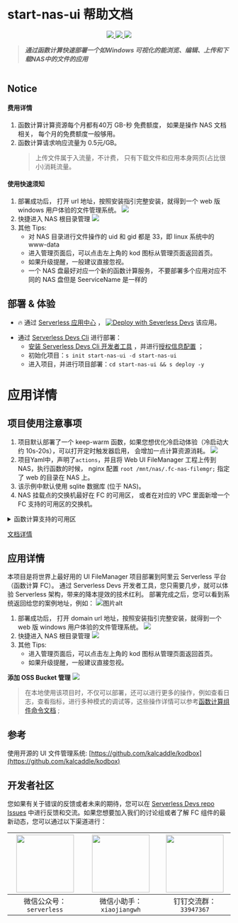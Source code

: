 # start-nas-ui 帮助文档

<p align="center" class="flex justify-center">
    <a href="https://www.serverless-devs.com" class="ml-1">
    <img src="http://editor.devsapp.cn/icon?package=start-nas-ui&type=packageType">
  </a>
  <a href="http://www.devsapp.cn/details.html?name=start-nas-ui" class="ml-1">
    <img src="http://editor.devsapp.cn/icon?package=start-nas-ui&type=packageVersion">
  </a>
  <a href="http://www.devsapp.cn/details.html?name=start-nas-ui" class="ml-1">
    <img src="http://editor.devsapp.cn/icon?package=start-nas-ui&type=packageDownload">
  </a>
</p>

<description>

> ***通过函数计算快速部署一个如Windows 可视化的能浏览、编辑、上传和下载NAS中的文件的应用***

</description>

<table>
</table>

<codepre id="codepre">
</codepre>

<deploy>

## Notice
#### 费用详情
1. 函数计算计算资源每个月都有40万 GB-秒 免费额度， 如果是操作 NAS 文档相关， 每个月的免费额度一般够用。
2. 函数计算请求响应流量为 0.5元/GB。
    > 上传文件属于入流量，不计费， 只有下载文件和应用本身网页(占比很小)消耗流量。
#### 使用快速须知
1. 部署成功后， 打开 url 地址，按照安装指引完整安装，就得到一个 web 版 windows 用户体验的文件管理系统。
  ![](https://img.alicdn.com/imgextra/i1/O1CN01m3G1Ur1CrPpd6wurx_!!6000000000134-2-tps-1034-1078.png)
2. 快捷进入 NAS 根目录管理
  ![](https://img.alicdn.com/imgextra/i1/O1CN013QtzXr1HCGK5I5qh7_!!6000000000721-2-tps-1280-712.png)
3. 其他 Tips:
   - 对 NAS 目录进行文件操作的 uid 和 gid 都是 33，即 linux 系统中的 www-data
   - 进入管理页面后，可以点击左上角的 kod 图标从管理页面返回首页。
   - 如果升级提醒，一般建议直接忽视。
   - 一个 NAS 盘最好对应一个新的函数计算服务， 不要部署多个应用对应不同的 NAS 盘但是 SeerviceName 是一样的
## 部署 & 体验

<appcenter>

- :fire: 通过 [Serverless 应用中心](https://fcnext.console.aliyun.com/applications/create?template=start-nas-ui) ，
[![Deploy with Severless Devs](https://img.alicdn.com/imgextra/i1/O1CN01w5RFbX1v45s8TIXPz_!!6000000006118-55-tps-95-28.svg)](https://fcnext.console.aliyun.com/applications/create?template=start-nas-ui)  该应用。 

</appcenter>

- 通过 [Serverless Devs Cli](https://www.serverless-devs.com/serverless-devs/install) 进行部署：
    - [安装 Serverless Devs Cli 开发者工具](https://www.serverless-devs.com/serverless-devs/install) ，并进行[授权信息配置](https://www.serverless-devs.com/fc/config) ；
    - 初始化项目：`s init start-nas-ui -d start-nas-ui`   
    - 进入项目，并进行项目部署：`cd start-nas-ui && s deploy -y`

</deploy>

<appdetail id="flushContent">

# 应用详情
## 项目使用注意事项
1. 项目默认部署了一个 keep-warm 函数，如果您想优化冷启动体验（冷启动大约 10s-20s），可以打开定时触发器启用， 会增加一点计算资源消耗。
    ![](https://img.alicdn.com/imgextra/i2/O1CN01LzMzc71te9qJtBaMf_!!6000000005926-2-tps-1741-392.png)
2. 项目Yaml中，声明了`actions`，并且将 Web UI FileManager 工程上传到 NAS，执行函数的时候， nginx 配置 `root /mnt/nas/.fc-nas-filemgr;` 指定了 web 的目录在 NAS 上。
3. 该示例中默认使用 sqlite 数据库 (位于 NAS)。
4. NAS 挂载点的交换机最好在 FC 的可用区， 或者在对应的 VPC 里面新增一个 FC 支持的可用区的交换机。

<details>
<summary>函数计算支持的可用区</summary>

| **地域** | **地域ID** | **函数计算支持的可用区** |
| --- | --- | --- |
| 华东1（杭州） | cn-hangzhou | cn-hangzhou-f、cn-hangzhou-g、cn-hangzhou-h |
| 华东2（上海） | cn-shanghai | cn-shanghai-b、cn-shanghai-e、cn-shanghai-g、cn-shanghai-f |
| 华北1（青岛） | cn-qingdao | cn-qingdao-c |
| 华北2（北京） | cn-beijing | cn-beijing-h、cn-beijing-c、cn-beijing-e、cn-beijing-f |
| 华北3（张家口） | cn-zhangjiakou | cn-zhangjiakou-b、cn-zhangjiakou-a |
| 华北5（呼和浩特） | cn-huhehaote | cn-huhehaote-a、cn-huhehaote-b |
| 华南1（深圳） | cn-shenzhen | cn-shenzhen-e、cn-shenzhen-d |
| 西南1（成都） | cn-chengdu | cn-chengdu-a、 cn-chengdu-b |
| 中国香港 | cn-hongkong | cn-hongkong-c |
| 新加坡 | ap-southeast-1 | ap-southeast-1a、ap-southeast-1b |
| 澳大利亚（悉尼） | ap-southeast-2 | ap-southeast-2a、ap-southeast-2b |
| 马来西亚（吉隆坡） | ap-southeast-3 | ap-southeast-3a |
| 印度尼西亚（雅加达） | ap-southeast-5 | ap-southeast-5a、ap-southeast-5b |
| 日本（东京） | ap-northeast-1 | ap-northeast-1b、ap-northeast-1a |
| 英国（伦敦） | eu-west-1 | eu-west-1a |
| 德国（法兰克福） | eu-central-1 | eu-central-a、eu-central-1a、eu-central-1b |
| 美国（硅谷） | us-west-1 | us-west-1a、us-west-1b |
| 美国（弗吉尼亚） | us-east-1 | us-east-1b、us-east-1a |
| 印度（孟买） | ap-south-1 | ap-south-1a、ap-south-1b |
</details>

[文档详情](https://help.aliyun.com/document_detail/72959.html)

## 应用详情

本项目是将世界上最好用的 UI FileManager 项目部署到阿里云 Serverless 平台（函数计算 FC）。
通过 Serverless Devs 开发者工具，您只需要几步，就可以体验 Serverless 架构，带来的降本提效的技术红利。
部署完成之后，您可以看到系统返回给您的案例地址，例如：
![图片alt](https://img.alicdn.com/imgextra/i1/O1CN01FbMHNY1PvcSGTBzmB_!!6000000001903-2-tps-2520-920.png)

1. 部署成功后， 打开 domain url 地址，按照安装指引完整安装，就得到一个 web 版 windows 用户体验的文件管理系统。
  ![](https://img.alicdn.com/imgextra/i1/O1CN01m3G1Ur1CrPpd6wurx_!!6000000000134-2-tps-1034-1078.png)
2. 快捷进入 NAS 根目录管理
  ![](https://img.alicdn.com/imgextra/i1/O1CN013QtzXr1HCGK5I5qh7_!!6000000000721-2-tps-1280-712.png)
3. 其他 Tips:
   - 进入管理页面后，可以点击左上角的 kod 图标从管理页面返回首页。
   - 如果升级提醒，一般建议直接忽视。

**添加 OSS Bucket 管理**
![](https://img.alicdn.com/imgextra/i2/O1CN01e6dygX1znDLioRfQe_!!6000000006758-2-tps-1210-756.png)

> 在本地使用该项目时，不仅可以部署，还可以进行更多的操作，例如查看日志，查看指标，进行多种模式的调试等，这些操作详情可以参考[函数计算组件命令文档](https://github.com/devsapp/fc#%E6%96%87%E6%A1%A3%E7%9B%B8%E5%85%B3) ;

## 参考
使用开源的 UI 文件管理系统: [https://github.com/kalcaddle/kodbox](https://github.com/kalcaddle/kodbox)


</appdetail>

<devgroup>

## 开发者社区

您如果有关于错误的反馈或者未来的期待，您可以在 [Serverless Devs repo Issues](https://github.com/serverless-devs/serverless-devs/issues) 中进行反馈和交流。如果您想要加入我们的讨论组或者了解 FC 组件的最新动态，您可以通过以下渠道进行：

<p align="center">

| <img src="https://serverless-article-picture.oss-cn-hangzhou.aliyuncs.com/1635407298906_20211028074819117230.png" width="130px" > | <img src="https://serverless-article-picture.oss-cn-hangzhou.aliyuncs.com/1635407044136_20211028074404326599.png" width="130px" > | <img src="https://serverless-article-picture.oss-cn-hangzhou.aliyuncs.com/1635407252200_20211028074732517533.png" width="130px" > |
|--- | --- | --- |
| <center>微信公众号：`serverless`</center> | <center>微信小助手：`xiaojiangwh`</center> | <center>钉钉交流群：`33947367`</center> | 

</p>

</devgroup>
